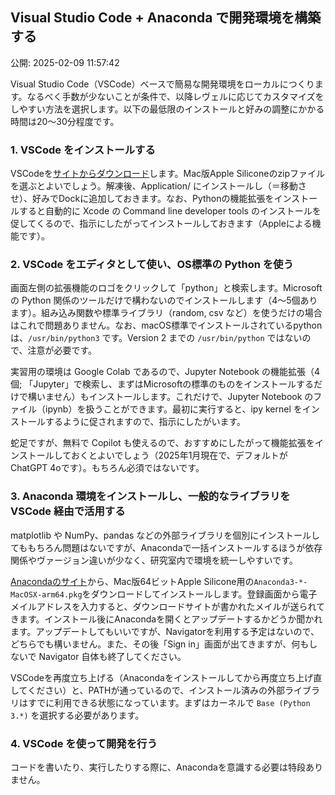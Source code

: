 ## Visual Studio Code + Anaconda で開発環境を構築する

公開: 2025-02-09 11:57:42


Visual Studio Code（VSCode）ベースで簡易な開発環境をローカルにつくります。なるべく手数が少ないことが条件で、以降レヴェルに応じてカスタマイズをしやすい方法を選択します。以下の最低限のインストールと好みの調整にかかる時間は20〜30分程度です。

### 1. VSCode をインストールする

VSCodeを[サイトからダウンロード](https://code.visualstudio.com/Download#)します。Mac版Apple Siliconeのzipファイルを選ぶとよいでしょう。解凍後、Application/ にインストールし（＝移動させ）、好みでDockに追加しておきます。なお、Pythonの機能拡張をインストールすると自動的に Xcode の Command line developer tools のインストールを促してくるので、指示にしたがってインストールしておきます（Appleによる機能です）。

### 2. VSCode をエディタとして使い、OS標準の Python を使う

画面左側の拡張機能のロゴをクリックして「python」と検索します。Microsoft の Python 関係のツールだけで構わないのでインストールします（4〜5個あります）。組み込み関数や標準ライブラリ（random, csv など）を使うだけの場合はこれで問題ありません。なお、macOS標準でインストールされているpythonは、`/usr/bin/python3` です。Version 2 までの `/usr/bin/python` ではないので、注意が必要です。
    
実習用の環境は Google Colab であるので、Jupyter Notebook の機能拡張（4個; 「Jupyter」で検索し、まずはMicrosoftの標準のものをインストールするだけで構いません）もインストールします。これだけで、Jupyter Notebook のファイル（ipynb）を扱うことができます。最初に実行すると、ipy kernel をインストールするように促されますので、指示にしたがいます。
    
蛇足ですが、無料で Copilot も使えるので、おすすめにしたがって機能拡張をインストールしておくとよいでしょう（2025年1月現在で、デフォルトが ChatGPT 4oです）。もちろん必須ではないです。

### 3. Anaconda 環境をインストールし、一般的なライブラリを VSCode 経由で活用する

matplotlib や NumPy、pandas などの外部ライブラリを個別にインストールしてももちろん問題はないですが、Anacondaで一括インストールするほうが依存関係やヴァージョン違いが少なく、研究室内で環境を統一しやすいです。

[Anacondaのサイト](https://www.anaconda.com/download)から、Mac版64ビットApple Silicone用の`Anaconda3-*-MacOSX-arm64.pkg`をダウンロードしてインストールします。登録画面から電子メイルアドレスを入力すると、ダウンロードサイトが書かれたメイルが送られてきます。インストール後にAnacondaを開くとアップデートするかどうか聞かれます。アップデートしてもいいですが、Navigatorを利用する予定はないので、どちらでも構いません。また、その後「Sign in」画面が出てきますが、何もしないで Navigator 自体も終了してください。

VSCodeを再度立ち上げる（Anacondaをインストールしてから再度立ち上げ直してください）と、PATHが通っているので、インストール済みの外部ライブラリはすでに利用できる状態になっています。まずはカーネルで `Base (Python 3.*)` を選択する必要があります。
    
### 4. VSCode を使って開発を行う

コードを書いたり、実行したりする際に、Anacondaを意識する必要は特段ありません。